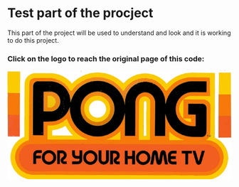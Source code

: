 # Test part of the procject

This part of the project will be used to understand and look and it is working to do this project.

### Click on the logo to reach the original page of this code:

<p align = "center"> <a href = "https://codepen.io/gdube/pen/JybxxZ"><img pong = "pong_logo" src = "./pong-logo.webp"></a></p>
